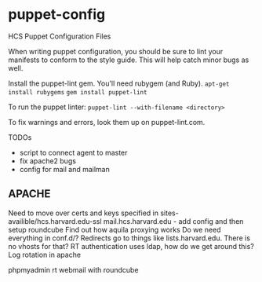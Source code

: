 puppet-config
=============

HCS Puppet Configuration Files

When writing puppet configuration, you should be sure to lint your manifests to conform to the style guide. This will help catch minor bugs as well.

Install the puppet-lint gem. You'll need rubygem (and Ruby).
`apt-get install rubygems`
`gem install puppet-lint`

To run the puppet linter:
`puppet-lint --with-filename <directory>`

To fix warnings and errors, look them up on puppet-lint.com.

TODOs
- script to connect agent to master
- fix apache2 bugs
- config for mail and mailman


APACHE
----
Need to move over certs and keys specified in sites-availible/hcs.harvard.edu-ssl
mail.hcs.harvard.edu - add config and then setup roundcube
Find out how aquila proxying works
Do we need everything in conf.d/?
Redirects go to things like lists.harvard.edu. There is no vhosts for that?
RT authentication uses ldap, how do we get around this?
Log rotation in apache

phpmyadmin
rt
webmail with roundcube

